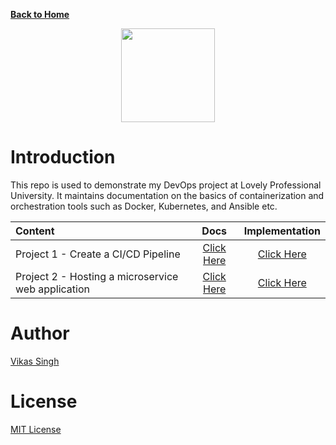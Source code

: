 [**Back to Home**](https://github.com/xanderbilla/ExamPrep-AWS/wiki)

<center>
<img src='https://seeklogo.com/images/D/devops-logo-CDF1353483-seeklogo.com.png' height=150 align="center"/>
</center>

# Introduction

This repo is used to demonstrate my DevOps project at Lovely Professional University. It maintains documentation on the basics of containerization and orchestration tools such as Docker, Kubernetes, and Ansible etc.

| Content          | Docs               | Implementation |
| :--------------- | :----------------: | :-------------: |
| Project 1 - Create a CI/CD Pipeline | [Click Here](https://github.com/xanderbilla/ExamPrep-Workspace/wiki/Project-1-%E2%80%90-Create-a-CI-CD-Pipeline)| [Click Here](https://github.com/xanderbilla/https://github.com/xanderbilla/ExamPrep-Workspace/blob/main/Project%201%20-%20Create%20a%20CI-CD%20Pipeline/README.md)|| 
| Project 2 - Hosting a microservice web application | [Click Here](https://github.com/xanderbilla/ExamPrep-Workspace/wiki/Project-2-%E2%80%90-Hosting-a-microservice-web-application)| [Click Here](https://github.com/xanderbilla/ExamPrep-Workspace/blob/main/Project%202%20-%20Hosting%20a%20microservice%20web%20application/README.md)|

# Author

[Vikas Singh](https://xanderbilla.com)

# License

[MIT License](https://github.com/xanderbilla/ExamPrep-Workspace/blob/main/LICENSE)